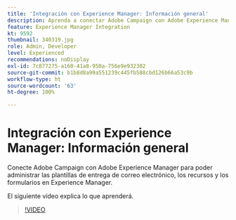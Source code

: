 ```yaml
---
title: 'Integración con Experience Manager: Información general'
description: Aprenda a conectar Adobe Campaign con Adobe Experience Manager para poder administrar plantillas de entrega de correo electrónico, recursos y formularios en Experience Manager.
feature: Experience Manager Integration
kt: 9592
thumbnail: 340319.jpg
role: Admin, Developer
level: Experienced
recommendations: noDisplay
exl-id: 7c877275-a160-41a8-950a-756e9e932302
source-git-commit: b1b8d8a99a551239c445fb588cbd126b66a53c9b
workflow-type: ht
source-wordcount: '63'
ht-degree: 100%

---
```


# Integración con Experience Manager: Información general

Conecte Adobe Campaign con Adobe Experience Manager para poder administrar las plantillas de entrega de correo electrónico, los recursos y los formularios en Experience Manager.

El siguiente vídeo explica lo que aprenderá.

>[!VIDEO](https://video.tv.adobe.com/v/340319?quality=12&learn=on)
